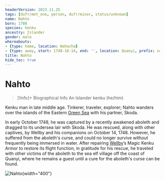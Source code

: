 ```yaml
---
headerVersion: 2023.11.25
tags: [dufr/met_one, person, dufr/minor, status/unknown]
name: Nahto
born: 1700
species: kenku
ancestry: Islander
gender: male
whereabouts:
- {type: home, location: Wahacha}
- {type: away, start: 1748-10-14, end: '', location: Quanyi, prefix: sea elf village in}
title: Nahto
hide_toc: true
---
```

# Nahto
>[!info]+ Biographical Info
> An Islander kenku (he/him)
> 
>> 

Kenku man in late middle age. Tinkerer, traveler, explorer; Nahto wanders over the islands of the Eastern [Green Sea](<../../gazetteer/green-sea.md>) with his partner, Skoda. 

In early October 1748, he was captured by a recently awakened aboleth and dragged to its undersea lair with Skoda. He was rescued, along with other captives, by Wellby and his companions on October 14, 1748. However, he suffered from the aboleth's curse, and could no longer survive without frequently being immersed in water. After repairing [Wellby](<../pcs/dunmar-fellowship/wellby.md>)’s Magic Kenku Armor to restore its flight function, in gratitude for his rescue, he traveled with other victims of the aboleth to the sea elf village off the coast of Quanyi, where he remains a guest until a cure for the aboleth's curse can be found. 

![Nahto](../../assets/nahto.png){width="400"}